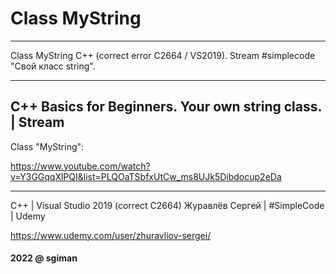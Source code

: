 # Class MyString

---------------------------------------------------------------------------------------

Class MyString C++ (correct error C2664 / VS2019). Stream #simplecode "Свой класс string".

---------------------------------------------------------------------------------------

## C++ Basics for Beginners. Your own string class. | Stream ##
Class "MyString":

https://www.youtube.com/watch?v=Y3GGqqXlPQI&list=PLQOaTSbfxUtCw_ms8UJk5Dibdocup2eDa

--------------------------------------------------------------------------------------
С++ | Visual Studio 2019 (correct C2664)
Журавлёв Сергей | #SimpleCode | Udemy

https://www.udemy.com/user/zhuravliov-sergei/


#### 2022 @ sgiman ####


